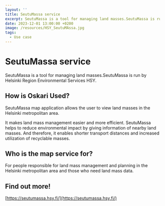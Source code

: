 ```yaml
---
layout: ''
title: SeutuMassa service
excerpt: SeutuMassa is a tool for managing land masses.SeutuMassa is run by Helsinki Region Environmental Services HSY.
date: 2023-12-01 13:00:00 +0200
image: /resources/HSY_SeutuMAssa.jpg
tags:
  - Use case
---
```


# SeutuMassa service

SeutuMassa is a tool for managing land masses.SeutuMassa is run by Helsinki Region Environmental Services HSY.

## How is Oskari Used?

SeutuMassa map application allows the user to view land masses in the Helsinki metropolitan area.

It makes land mass management easier and more efficient. SeutuMassa helps to reduce environmental impact by giving information of nearby land masses. And therefore, it enables shorter transport distances and increased utilization of recyclable masses.

## Who is the map service for?

For people responsible for land mass management and planning in the Helsinki metropolitan area and those who need land mass data.

## Find out more!

[https://seutumassa.hsy.fi/](https://seutumassa.hsy.fi/)
